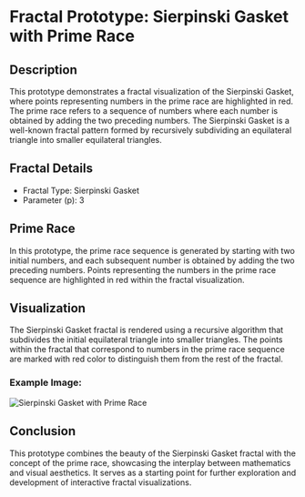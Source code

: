# Fractal Prototype: Sierpinski Gasket with Prime Race

## Description

This prototype demonstrates a fractal visualization of the Sierpinski Gasket, where points representing numbers in the prime race are highlighted in red. The prime race refers to a sequence of numbers where each number is obtained by adding the two preceding numbers. The Sierpinski Gasket is a well-known fractal pattern formed by recursively subdividing an equilateral triangle into smaller equilateral triangles.

## Fractal Details

- Fractal Type: Sierpinski Gasket
- Parameter (p): 3

## Prime Race

In this prototype, the prime race sequence is generated by starting with two initial numbers, and each subsequent number is obtained by adding the two preceding numbers. Points representing the numbers in the prime race sequence are highlighted in red within the fractal visualization.

## Visualization

The Sierpinski Gasket fractal is rendered using a recursive algorithm that subdivides the initial equilateral triangle into smaller triangles. The points within the fractal that correspond to numbers in the prime race sequence are marked with red color to distinguish them from the rest of the fractal.

### Example Image:

![Sierpinski Gasket with Prime Race](path/to/image.png)

## Conclusion

This prototype combines the beauty of the Sierpinski Gasket fractal with the concept of the prime race, showcasing the interplay between mathematics and visual aesthetics. It serves as a starting point for further exploration and development of interactive fractal visualizations.

